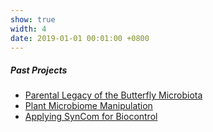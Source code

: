 ```yaml
---
show: true
width: 4
date: 2019-01-01 00:01:00 +0800
---
```


<div class="p-4">
    <h5>Past Projects</h5>
      <ul class="custom-bullet-list">
      <li><a href="#Parental-Legacy">Parental Legacy of the Butterfly Microbiota</a></li>
      <li><a href="#Resilient-Microbiome">Plant Microbiome Manipulation</a></li>
     <li><a href="#SynCom">Applying SynCom for Biocontrol</a></li>
  </ul> 
  </div>
